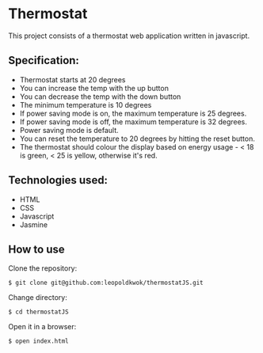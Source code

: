 Thermostat
==========

This project consists of a thermostat web application written in javascript.

Specification:
--------------
* Thermostat starts at 20 degrees</li>
* You can increase the temp with the up button</li>
* You can decrease the temp with the down button</li>
* The minimum temperature is 10 degrees</li>
* If power saving mode is on, the maximum temperature is 25 degrees.</li>
* If power saving mode is off, the maximum temperature is 32 degrees.</li>
* Power saving mode is default.</li>
* You can reset the temperature to 20 degrees by hitting the reset button.</li>
* The thermostat should colour the display based on energy usage - < 18 is green, < 25 is yellow, otherwise it's red.


Technologies used:
------------------

* HTML
* CSS
* Javascript
* Jasmine

How to use
-----------

Clone the repository:

```shell
$ git clone git@github.com:leopoldkwok/thermostatJS.git
```

Change directory:

```shell
$ cd thermostatJS
```

Open it in a browser:

```shell
$ open index.html
```